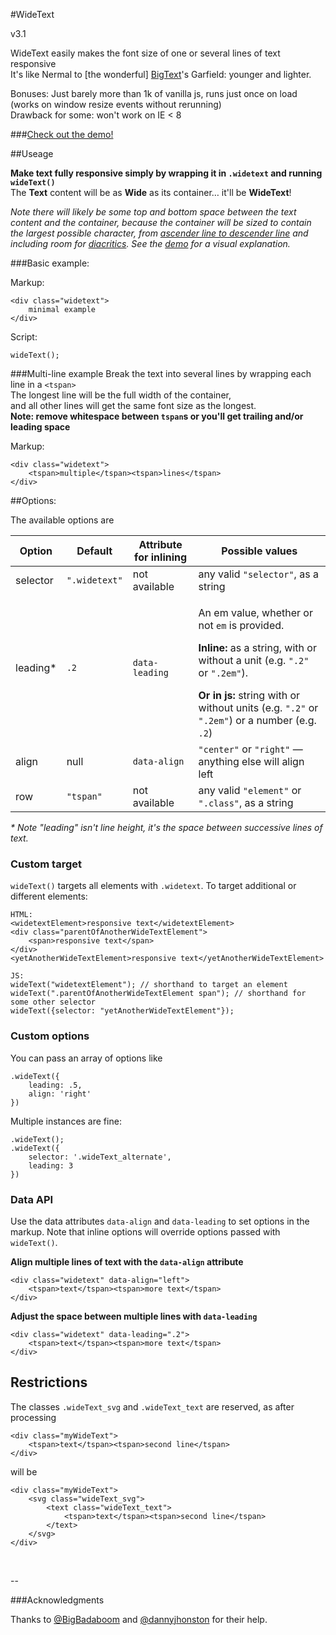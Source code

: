 #WideText

v3.1

WideText easily makes the font size of one or several lines of text responsive  
It's like Nermal to [the wonderful] [BigText](https://github.com/zachleat/BigText)'s Garfield: younger and lighter.


Bonuses: Just barely more than 1k of vanilla js, runs just once on load (works on window resize events without rerunning)  
Drawback for some: won't work on IE < 8

###[Check out the demo!](http://codepen.io/henry/pen/beBQzJ)

##Useage

**Make text fully responsive simply by wrapping it in `.widetext` and running `wideText()`**  
The **Text** content will be as **Wide** as its container… it'll be **WideText**!  


*Note there will likely be some top and bottom space between the text content and the container, because the container will be sized to contain the largest possible character, from [ascender line to descender line](https://en.wikipedia.org/wiki/Typeface_anatomy#/media/File:Typographia.svg) and including room for [diacritics](https://en.wikipedia.org/wiki/Diacritic). See the [demo](http://codepen.io/henry/pen/beBQzJ) for a visual explanation.*

###Basic example:

Markup:

	<div class="widetext">
	    minimal example
	</div>
	
Script:

	wideText();
	

###Multi-line example
Break the text into several lines by wrapping each line in a `<tspan>`  
The longest line will be the full width of the container,  
and all other lines will get the same font size as the longest.  
**Note: remove whitespace between `tspan`s or you'll get trailing and/or leading space**

Markup:

	<div class="widetext">
        <tspan>multiple</tspan><tspan>lines</tspan>
	</div>

##Options:

The available options are

Option | Default | Attribute for inlining | Possible values
--- | --- | --- | --- |
selector	| `".widetext"` | not available | any valid `"selector"`, as a string
leading* | `.2` | `data-leading` | <p>An em value, whether or not `em` is provided.</p><p>**Inline:** as a string, with or without a unit (e.g. `".2"` or `".2em"`). </p> **Or in js:** string with or without units (e.g. `".2"` or `".2em"`) or a number (e.g. `.2`)
align | null | `data-align` | `"center"` or `"right"` — anything else will align left
row | `"tspan"` | not available | any valid `"element"` or `".class"`, as a string

*\* Note "leading" isn't line height, it's the space between successive lines of text.*


### Custom target

`wideText()` targets all elements with `.widetext`. To target additional or different elements:

    HTML:
    <widetextElement>responsive text</widetextElement>
    <div class="parentOfAnotherWideTextElement">
        <span>responsive text</span>
    </div>
    <yetAnotherWideTextElement>responsive text</yetAnotherWideTextElement>
    
    JS:
    wideText("widetextElement"); // shorthand to target an element
    wideText(".parentOfAnotherWideTextElement span"); // shorthand for some other selector
    wideText({selector: "yetAnotherWideTextElement"});


### Custom options

You can pass an array of options like

	.wideText({
		leading: .5,
		align: 'right'
	})

Multiple instances are fine:

	.wideText();
	.wideText({
		selector: '.wideText_alternate',
		leading: 3
	})

### Data API

Use the data attributes `data-align` and `data-leading` to set options in the markup. Note that inline options will override options passed with `wideText()`.


**Align multiple lines of text with the `data-align` attribute**  
	
	<div class="widetext" data-align="left">
		<tspan>text</tspan><tspan>more text</tspan>
	</div>	

**Adjust the space between multiple lines with `data-leading`**

	<div class="widetext" data-leading=".2">
		<tspan>text</tspan><tspan>more text</tspan>
	</div>


## Restrictions

The classes `.wideText_svg` and `.wideText_text` are reserved, as after processing

	<div class="myWideText">
		<tspan>text</tspan><tspan>second line</tspan>
	</div>

will be

	<div class="myWideText">
		<svg class="wideText_svg">
			<text class="wideText_text">
				<tspan>text</tspan><tspan>second line</tspan>
			</text>
		</svg>
	</div>

&nbsp;  

--

###Acknowledgments
  
Thanks to [@BigBadaboom](https://github.com/BigBadaboom) and [@dannyjhonston](https://github.com/dannyjhonston) for their help.
